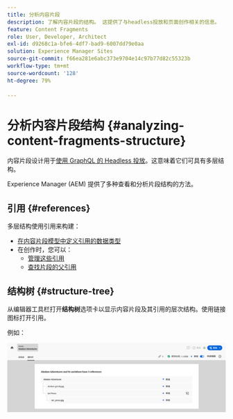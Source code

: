 ```yaml
---
title: 分析内容片段
description: 了解内容片段的结构。 这提供了与headless投放和页面创作相关的信息。
feature: Content Fragments
role: User, Developer, Architect
exl-id: d9268c1a-bfe6-4df7-bad9-6007dd79e0aa
solution: Experience Manager Sites
source-git-commit: f66ea281e6abc373e9704e14c97b77d82c55323b
workflow-type: tm+mt
source-wordcount: '128'
ht-degree: 79%

---
```


# 分析内容片段结构 {#analyzing-content-fragments-structure}

内容片段设计用于[使用 GraphQL 的 Headless 投放](/help/sites-cloud/administering/content-fragments/content-delivery-with-graphql.md)。这意味着它们可具有多层结构。

Experience Manager (AEM) 提供了多种查看和分析片段结构的方法。

## 引用 {#references}

多层结构使用引用来构建：

* [在内容片段模型中定义引用的数据类型](/help/sites-cloud/administering/content-fragments/content-fragment-models.md#using-references-to-form-nested-content)
* 在创作时，您可以：
   * [管理这些引用](/help/sites-cloud/administering/content-fragments/authoring.md##manage-references)
   * [查找片段的父引用](/help/sites-cloud/administering/content-fragments/managing.md#parent-references-fragment)

## 结构树 {#structure-tree}

从编辑器工具栏打开&#x200B;**结构树**&#x200B;选项卡以显示内容片段及其引用的层次结构。使用链接图标打开引用。

例如：

![内容片段编辑器 - 结构树](assets/cf-authoring-structure-tree.png)
